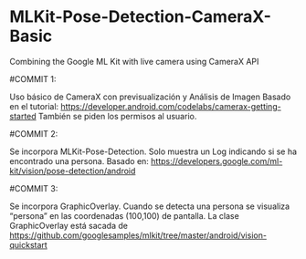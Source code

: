 # MLKit-Pose-Detection-CameraX-Basic
Combining the Google ML Kit with live camera using CameraX API

#COMMIT 1:

Uso básico de CameraX con previsualización y Análisis de Imagen
Basado en el tutorial: https://developer.android.com/codelabs/camerax-getting-started
También se piden los permisos al usuario.

#COMMIT 2:

Se incorpora MLKit-Pose-Detection.
Solo muestra un Log indicando si se ha encontrado una persona.
Basado en: https://developers.google.com/ml-kit/vision/pose-detection/android

#COMMIT 3:

Se incorpora GraphicOverlay.
Cuando se detecta una persona se visualiza “persona” en las coordenadas (100,100) de pantalla.
La clase GraphicOverlay está sacada de https://github.com/googlesamples/mlkit/tree/master/android/vision-quickstart
